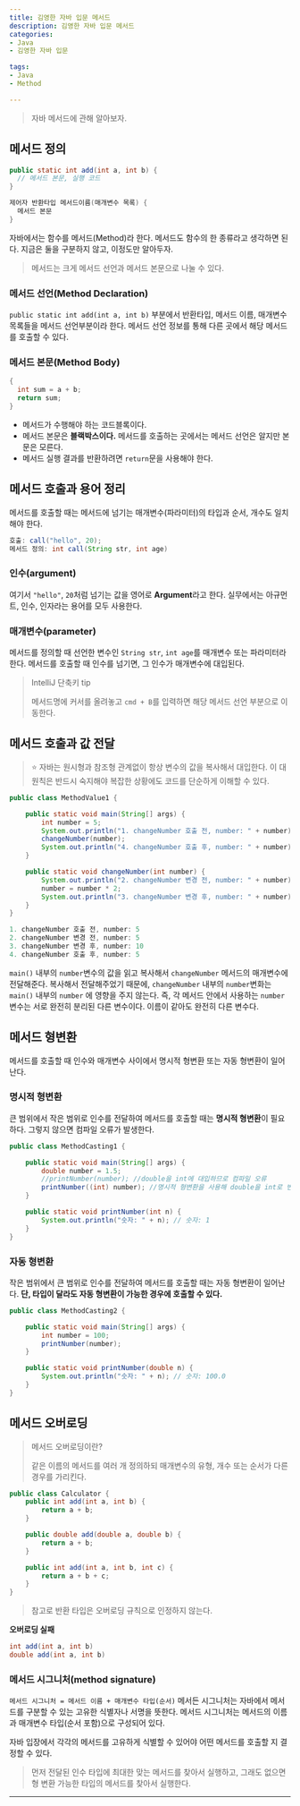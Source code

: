 ```yaml
---
title: 김영한 자바 입문 메서드
description: 김영한 자바 입문 메서드
categories:
- Java
- 김영한 자바 입문

tags:
- Java
- Method

---
```


> 자바 메서드에 관해 알아보자.

<!-- more -->

## 메서드 정의
```java
public static int add(int a, int b) {
  // 메서드 본문, 실행 코드
}

제어자 반환타입 메서드이름(매개변수 목록) {
  메서드 본문
}
```
자바에서는 함수를 메서드(Method)라 한다. 메서드도 함수의 한 종류라고 생각하면 된다. 지금은 둘을 구분하지 않고, 이정도만 알아두자.

> 메서드는 크게 메서드 선언과 메서드 본문으로 나눌 수 있다.

### 메서드 선언(Method Declaration)
`public static int add(int a, int b)` 부분에서 반환타입, 메서드 이름, 매개변수 목록들을 메서드 선언부분이라 한다. 메서드 선언 정보를 통해 다른 곳에서 해당 메서드를 호출할 수 있다.

### 메서드 본문(Method Body)
```java
{
  int sum = a + b;
  return sum;
}
```
- 메서드가 수행해야 하는 코드블록이다.
- 메서드 본문은 **블랙박스이다.** 메서드를 호출하는 곳에서는 메서드 선언은 알지만 본문은 모른다.
- 메서드 실행 결과를 반환하려면 `return`문을 사용해야 한다.

## 메서드 호출과 용어 정리
메서드를 호출할 때는 메서드에 넘기는 매개변수(파라미터)의 타입과 순서, 개수도 일치해야 한다.
```java
호출: call("hello", 20);
메서드 정의: int call(String str, int age)
```

### 인수(argument)
여기서 `"hello"`, `20`처럼 넘기는 값을 영어로 **Argument**라고 한다. 실무에서는 아규먼트, 인수, 인자라는 용어를 모두 사용한다.


### 매개변수(parameter)
메서드를 정의할 때 선언한 변수인 `String str`, `int age`를 매개변수 또는 파라미터라 한다. 메서드를 호출할 때 인수를 넘기면, 그 인수가 매개변수에 대입된다.

> IntelliJ 단축키 tip
>
> 메서드명에 커서를 올려놓고 `cmd + B`를 입력하면 해당 메서드 선언 부분으로 이동한다.


## 메서드 호출과 값 전달
> ⭐️ 자바는 원시형과 참조형 관계없이 항상 변수의 값을 복사해서 대입한다.
이 대원칙은 반드시 숙지해야 복잡한 상황에도 코드를 단순하게 이해할 수 있다.

```java
public class MethodValue1 {

    public static void main(String[] args) {
        int number = 5;
        System.out.println("1. changeNumber 호출 전, number: " + number);
        changeNumber(number);
        System.out.println("4. changeNumber 호출 후, number: " + number);
    }

    public static void changeNumber(int number) {
        System.out.println("2. changeNumber 변경 전, number: " + number);
        number = number * 2;
        System.out.println("3. changeNumber 변경 후, number: " + number);
    }
}
```
```java
1. changeNumber 호출 전, number: 5
2. changeNumber 변경 전, number: 5
3. changeNumber 변경 후, number: 10
4. changeNumber 호출 후, number: 5
```
`main()` 내부의 `number`변수의 값을 읽고 복사해서 `changeNumber` 메서드의 매개변수에 전달해준다. 복사해서 전달해주었기 때문에, `changeNumber` 내부의 `number`변화는 `main()` 내부의 `number` 에 영향을 주지 않는다. 즉, 각 메서드 안에서 사용하는 `number`변수는 서로 완전히 분리된 다른 변수이다. 이름이 같아도 완전히 다른 변수다.

## 메서드 형변환
메서드를 호출할 때 인수와 매개변수 사이에서 명시적 형변환 또는 자동 형변환이 일어난다.

### 명시적 형변환
큰 범위에서 작은 범위로 인수를 전달하여 메서드를 호출할 때는 **명시적 형변환**이 필요하다. 그렇지 않으면 컴파일 오류가 발생한다.
```java
public class MethodCasting1 {

    public static void main(String[] args) {
        double number = 1.5;
        //printNumber(number); //double을 int에 대입하므로 컴파일 오류
        printNumber((int) number); //명시적 형변환을 사용해 double을 int로 변환
    }

    public static void printNumber(int n) {
        System.out.println("숫자: " + n); // 숫자: 1
    }
}
```

### 자동 형변환
작은 범위에서 큰 범위로 인수를 전달하여 메서드를 호출할 때는 자동 형변환이 일어난다. **단, 타입이 달라도 자동 형변환이 가능한 경우에 호출할 수 있다.**
```java
public class MethodCasting2 {

    public static void main(String[] args) {
        int number = 100;
        printNumber(number);
    }

    public static void printNumber(double n) {
        System.out.println("숫자: " + n); // 숫자: 100.0
    }
}
```

## 메서드 오버로딩

> 메서드 오버로딩이란?
>
> 같은 이름의 메서드를 여러 개 정의하되 매개변수의 유형, 개수 또는 순서가 다른 경우를 가리킨다.

```java
public class Calculator {
    public int add(int a, int b) {
        return a + b;
    }

    public double add(double a, double b) {
        return a + b;
    }

    public int add(int a, int b, int c) {
        return a + b + c;
    }
}
```

> 참고로 반환 타입은 오버로딩 규칙으로 인정하지 않는다.

**오버로딩 실패**
```java
int add(int a, int b)
double add(int a, int b)
```

### 메서드 시그니처(method signature)
`메서드 시그니처 = 메서드 이름 + 매개변수 타입(순서)`
메서든 시그니처는 자바에서 메서드를 구분할 수 있는 고유한 식별자나 서명을 뜻한다. 메서드 시그니처는 메서드의 이름과 매개변수 타입(순서 포함)으로 구성되어 있다.

자바 입장에서 각각의 메서드를 고유하게 식별할 수 있어야 어떤 메서드를 호출할 지 결정할 수 있다.

> 먼저 전달된 인수 타입에 최대한 맞는 메서드를 찾아서 실행하고, 그래도 없으면 형 변환 가능한 타입의 메서드를 찾아서 실행한다.

---
